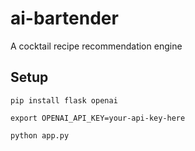# ai-bartender
A cocktail recipe recommendation engine

## Setup

    pip install flask openai

    export OPENAI_API_KEY=your-api-key-here

    python app.py
